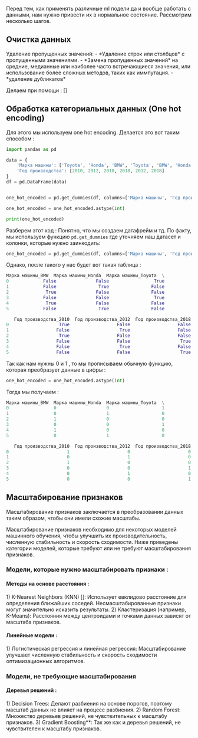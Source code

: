 Перед тем, как применять различные ml подели да и вообще работать с данными, нам нужно привести их в нормальное состояние. Рассмотрим несколько шагов.

<h2>Очистка данных</h2>
Удаление пропущенных значений:
-  *Удаление строк или столбцов* с пропущенными значениями.
- *Замена пропущенных значений* на средние, медианные или наиболее часто встречающиеся значения, или использование более сложных методов, таких как иммпутация. 
- *удаление дубликатов*

Делаем при помощи :
[]


<h2>Обработка категориальных данных (One hot encoding)</h2>
Для этого мы используем one hot encoding. Делается это вот таким способом : 

```python 
import pandas as pd

data = {
    'Марка машины': ['Toyota', 'Honda', 'BMW', 'Toyota', 'BMW', 'Honda'],
    'Год производства': [2010, 2012, 2010, 2018, 2012, 2018]
}
df = pd.DataFrame(data)


one_hot_encoded = pd.get_dummies(df, columns=['Марка машины', 'Год производства'])

one_hot_encoded = one_hot_encoded.astype(int)

print(one_hot_encoded)
```

Разберем этот код : 
Понятно, что мы создаем датафрейм и тд. 
По факту, мы используем функцию `pd.get_dummies` где уточняем наш датасет и колонки, которые нужно заинкодить:

```python
one_hot_encoded = pd.get_dummies(df, columns=['Марка машины', 'Год производства'])
```

Однако, после такого у нас будет вот такая таблица : 

```python 
Марка машины_BMW  Марка машины_Honda  Марка машины_Toyota  \
0             False               False                 True   
1             False                True                False   
2              True               False                False   
3             False               False                 True   
4              True               False                False   
5             False                True                False   

   Год производства_2010  Год производства_2012  Год производства_2018  
0                   True                  False                  False  
1                  False                   True                  False  
2                   True                  False                  False  
3                  False                  False                   True  
4                  False                   True                  False  
5                  False                  False                   True  
```

Так как нам нужны 0 и 1 , то мы прописываем обычную функцию, которая преобразует данные в цифры : 

```python 
one_hot_encoded = one_hot_encoded.astype(int)
```

Тогда мы получаем : 

```python
Марка машины_BMW  Марка машины_Honda  Марка машины_Toyota  \
0                 0                   0                    1   
1                 0                   1                    0   
2                 1                   0                    0   
3                 0                   0                    1   
4                 1                   0                    0   
5                 0                   1                    0   

   Год производства_2010  Год производства_2012  Год производства_2018  
0                      1                      0                      0  
1                      0                      1                      0  
2                      1                      0                      0  
3                      0                      0                      1  
4                      0                      1                      0  
5                      0                      0                      1
```

<h2>Масштабирование признаков</h2> 
Масштабирование признаков заключается в преобразовании данных таким образом, чтобы они имели схожие масштабы.

Масштабирование признаков необходимо для некоторых моделей машинного обучения, чтобы улучшить их производительность, численную стабильность и скорость сходимости. Ниже приведены категории моделей, которые требуют или не требуют масштабирования признаков.

<h3>Модели, которые нужно масштабировать признаки : </h3>
<h4>Методы на основе расстояния :</h4>
1) K-Nearest Neighbors (KNN) []: Использует евклидово расстояние для определения ближайших соседей. Несмасштабированные признаки могут значительно исказить результаты.
2) Кластеризация (например, K-Means): Расстояния между центроидами и точками данных зависят от масштаба признаков.

<h4>Линейные модели :</h4>
1) Логистическая регрессия и линейная регрессия: Масштабирование улучшает численную стабильность и скорость сходимости оптимизационных алгоритмов.


<h3>Модели, не требующие масштабирования</h3>
<h4>Деревья решений : </h4>
1) Decision Trees: Делают разбиения на основе порогов, поэтому масштаб данных не влияет на процесс разбиения.
2) Random Forest: Множество деревьев решений, не чувствительных к масштабу признаков.
3) Gradient Boosting**: Так же как и деревья решений, не чувствителен к масштабу признаков.
